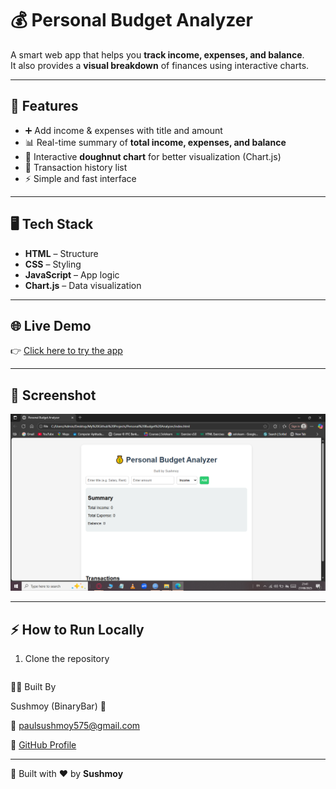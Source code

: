 # 💰 Personal Budget Analyzer  

A smart web app that helps you **track income, expenses, and balance**.  
It also provides a **visual breakdown** of finances using interactive charts.  


---

## 🚀 Features
- ➕ Add income & expenses with title and amount  
- 📊 Real-time summary of **total income, expenses, and balance**  
- 🍩 Interactive **doughnut chart** for better visualization (Chart.js)  
- 📝 Transaction history list  
- ⚡ Simple and fast interface  

---

## 🖥️ Tech Stack
- **HTML** – Structure  
- **CSS** – Styling  
- **JavaScript** – App logic  
- **Chart.js** – Data visualization  

---

## 🌐 Live Demo
👉 [Click here to try the app](https://binarybar.github.io/Personal-Budget-Analyzer/) 
 
---

## 📸 Screenshot
![App Screenshot](https://github.com/BinaryBar/Personal-Budget-Analyzer/blob/b57f82c8f48671e672848abc8bc1af768432d008/Screenshot.png)  


---

## ⚡ How to Run Locally
1. Clone the repository  
   ```bash

👨‍💻 Built By

Sushmoy (BinaryBar) 🚀

📧 [paulsushmoy575@gmail.com](mailto:paulsushmoy575@gmail.com) 

🔗 [GitHub Profile](https://github.com/BinaryBar)

---


🚀 Built with ❤️ by **Sushmoy**



